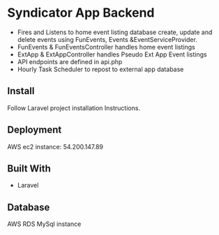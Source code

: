 # Syndicator App Backend

* Fires and Listens to home event listing database create, update and delete events using FunEvents, Events &EventServiceProvider.
* FunEvents & FunEventsController handles home event listings
* ExtApp & ExtAppController handles Pseudo Ext App Event listings
* API endpoints are defined in api.php
* Hourly Task Scheduler to repost to external app database

## Install

Follow Laravel project installation Instructions.


## Deployment

AWS ec2 instance: 54.200.147.89

## Built With

* Laravel


## Database
AWS RDS MySql instance
